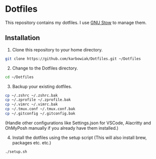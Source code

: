 # Dotfiles

This repository contains my dotfiles. I use [GNU Stow](https://www.gnu.org/software/stow/) to manage them.

## Installation
1. Clone this repository to your home directory.
```bash
git clone https://github.com/karbowiak/Dotfiles.git ~/Dotfiles
```
2. Change to the Dotfiles directory.
```bash
cd ~/Dotfiles
```
3. Backup your existing dotfiles.
```bash
cp ~/.zshrc ~/.zshrc.bak
cp ~/.zprofile ~/.zprofile.bak
cp ~/.vimrc ~/.vimrc.bak
cp ~/.tmux.conf ~/.tmux.conf.bak
cp ~/.gitconfig ~/.gitconfig.bak
```
(Handle other configurations like Settings.json for VSCode, Alacritty and OhMyPosh manually if you already have them installed.)

4. Install the dotfiles using the setup script (This will also install brew, packages etc. etc.)
```bash
./setup.sh
```
